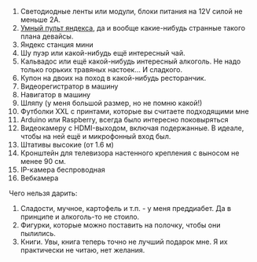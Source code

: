 1. Светодиодные ленты или модули, блоки питания на 12V силой не меньше 2A.
2. [Умный пульт яндекса](https://beru.ru/product/umnyi-pult-yandexa-chernyi/100647627222), да и вообще какие-нибудь странные такого плана девайсы. 
3. Яндекс станция мини
4. Шу пуэр или какой-нибудь ещё интересный чай. 
5. Кальвадос или ещё какой-нибудь интересный алкоголь. Не надо только горьких травяных настоек... И сладкого. 
6. Купон на двоих на поход в какой-нибудь ресторанчик.
7. Видеорегистратор в машину
8. Навигатор в машину
9. Шляпу (у меня большой размер, но не помню какой!)
10. Футболки XXL c принтами, которые вы считаете подходящими мне
11. Arduino или Raspberry, всегда было интересно поковыряться
12. Видеокамеру с HDMI-выходом, включая подержанные. В идеале, чтобы на ней ещё и микрофонный вход был. 
13. Штативы высокие (от 1.6 м)
14. Кронштейн для телевизора настенного крепления с выносом не менее 90 см. 
15. IP-камера беспроводная
16. Вебкамера

Чего нельзя дарить:
1. Сладости, мучное, картофель и т.п. - у меня преддиабет. Да в принципе и алкоголь-то не стоило. 
2. Фигурки, которые можно поставить на полочку, чтобы они пылились. 
3. Книги. Увы, книга теперь точно не лучший подарок мне. Я их практически не читаю, нет желания.
